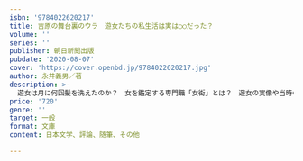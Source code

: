 ```yaml
---
isbn: '9784022620217'
title: 吉原の舞台裏のウラ　遊女たちの私生活は実は○○だった？
volume: ''
series: ''
publisher: 朝日新聞出版
pubdate: '2020-08-07'
cover: 'https://cover.openbd.jp/9784022620217.jpg'
author: 永井義男／著
description: >-
  遊女は月に何回髪を洗えたのか？　女を鑑定する専門職「女衒」とは？　遊女の実像や当時の大衆文化に迫り好評を博したWEB連載を、一冊の本にまとめて収録。大幅な書き下ろしを加え、連載時よりもさらに充実した内容でお届けする。
price: '720'
genre: ''
target: 一般
format: 文庫
content: 日本文学、評論、随筆、その他

---
```


